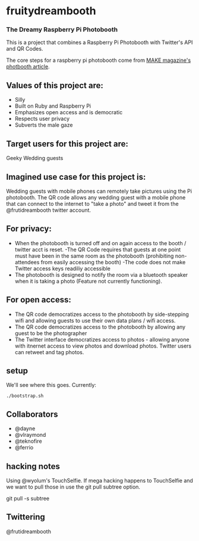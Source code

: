 # fruitydreambooth

### The Dreamy Raspberry Pi Photobooth

This is a project that combines a Raspberry Pi Photobooth with Twitter's API and QR Codes.

The core steps for a raspberry pi photobooth come from [MAKE magazine's photbooth article](http://makezine.com/projects/raspberry-pi-photo-booth/).

## Values of this project are:
- Silly
- Built on Ruby and Raspberry Pi
- Emphasizes open access and is democratic
- Respects user privacy
- Subverts the male gaze

## Target users for this project are:
Geeky Wedding guests

## Imagined use case for this project is:
Wedding guests with mobile phones can remotely take pictures using the Pi photobooth. The QR code allows any wedding guest with a mobile phone that can connect to the internet to "take a photo" and tweet it from the @frutidreambooth twitter account.

## For privacy:
- When the photobooth is turned off and on again access to the booth / twitter acct is reset.
-The QR Code requires that guests at one point must have been in the same room as the photobooth (prohibiting non-attendees from easily accessing the booth)
-The code does not make Twitter access keys readiliy accessible
- The photobooth is designed to notify the room via a bluetooth speaker when it is taking a photo (Feature not currently functioning).

## For open access:
- The QR code democratizes access to the photobooth by side-stepping wifi and allowing guests to use their own data plans / wifi access.
- The QR code democratizes access to the photobooth by allowing any guest to be the photographer
- The Twitter interface democratizes access to photos - allowing anyone with itnernet access to view photos and download photos. Twitter users can retweet and tag photos.


## setup

We'll see where this goes.  Currently:

    ./bootstrap.sh


## Collaborators

* @dayne
* @vlraymond
* @teknofire
* @ferrio

## hacking notes

Using @wyolum's TouchSelfie. If mega hacking happens to TouchSelfie and we want to pull those in use the git pull subtree option.

   git pull -s subtree
   
## Twittering
 
 @frutidreambooth
 
